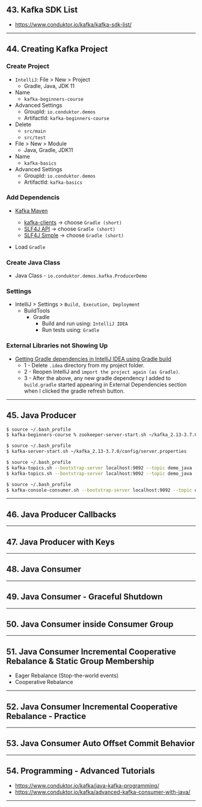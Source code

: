 ## 43. Kafka SDK List
* https://www.conduktor.io/kafka/kafka-sdk-list/
  
***

## 44. Creating Kafka Project

### Create Project
* `IntelliJ`: File > New > Project
    * Gradle, Java, JDK 11
* Name
    * `kafka-beginners-course`
* Advanced Settings
    * GroupId: `io.conduktor.demos`
    * ArtifactId: `kafka-beginners-course`
* Delete
    * `src/main`
    * `src/test`
* File > New > Module
    * Java, Gradle, JDK11
* Name
    * `kafka-basics`
* Advanced Settings
    * GroupId: `io.conduktor.demos`
    * ArtifactId: `kafka-basics`

### Add Dependencis
* [Kafka Maven](https://mvnrepository.com/artifact/org.apache.kafka)
    * [kafka-clients](https://mvnrepository.com/artifact/org.apache.kafka/kafka-clients) -> choose `Gradle (short)`
    * [SLF4J API](https://mvnrepository.com/artifact/org.slf4j/slf4j-api) -> choose `Gradle (short)`
    * [SLF4J Simple](https://mvnrepository.com/artifact/org.slf4j/slf4j-simple) -> choose `Gradle (short)`

* Load `Gradle`

### Create Java Class
* Java Class - `io.conduktor.demos.kafka.ProducerDemo`

### Settings
* IntelliJ > Settings > `Build, Execution, Deployment`
    * BuildTools
        * Gradle
            * Build and run using: `IntelliJ IDEA`
            * Run tests using: `Gradle`
      

### External Libraries not Showing Up
* [Getting Gradle dependencies in IntelliJ IDEA using Gradle build](https://stackoverflow.com/questions/27694442/getting-gradle-dependencies-in-intellij-idea-using-gradle-build)
    * 1 - Delete `.idea` directory from my project folder.
    * 2 - Reopen IntelliJ and `import the project again (as Gradle)`.
    * 3 - After the above, any new gradle dependency I added to `build.gradle` started appearing in External Dependencies section when I clicked the gradle refresh button.

***

## 45. Java Producer

```bash
$ source ~/.bash_profile
$ kafka-beginners-course % zookeeper-server-start.sh ~/kafka_2.13-3.7.0/config/zookeeper.properties

$ source ~/.bash_profile
$ kafka-server-start.sh ~/kafka_2.13-3.7.0/config/server.properties

$ source ~/.bash_profile
$ kafka-topics.sh --bootstrap-server localhost:9092 --topic demo_java --create --partitions 3
$ kafka-topics.sh --bootstrap-server localhost:9092 --topic demo_java --describe
```


```bash
$ source ~/.bash_profile
$ kafka-console-consumer.sh --bootstrap-server localhost:9092 --topic demo_java    
```

***

## 46. Java Producer Callbacks

***

## 47. Java Producer with Keys

***

## 48. Java Consumer

***

## 49. Java Consumer - Graceful Shutdown

***

## 50. Java Consumer inside Consumer Group

***

## 51. Java Consumer Incremental Cooperative Rebalance & Static Group Membership
* Eager Rebalance (Stop-the-world events)
* Cooperative Rebalance
  
***

## 52. Java Consumer Incremental Cooperative Rebalance - Practice

***

## 53. Java Consumer Auto Offset Commit Behavior

***

## 54. Programming - Advanced Tutorials
* https://www.conduktor.io/kafka/java-kafka-programming/
* https://www.conduktor.io/kafka/advanced-kafka-consumer-with-java/
  
***
